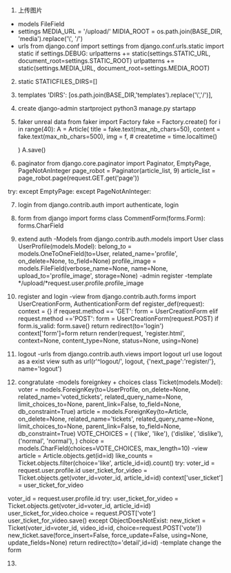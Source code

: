 1. 上传图片
- models
FileField
- settings
MEDIA_URL = '/upload/'
MIDIA_ROOT = os.path.join(BASE_DIR, 'media').replace('\\', '/')
- urls
from django.conf import settings
from django.conf.urls.static import static
if settings.DEBUG:
    urlpatterns += static(settings.STATIC_URL, document_root=settings.STATIC_ROOT)
    urlpatterns += static(settings.MEDIA_URL, document_root=settings.MEDIA_ROOT)

2. static
STATICFILES_DIRS=[]

3. templates
'DIRS': [os.path.join(BASE_DIR,'templates').replace('\\','/')],

4. create
django-admin startproject
python3 manage.py startapp

5. faker unreal data
from faker import Factory
fake = Factory.create()
for i in range(40):
     A = Article(
         title = fake.text(max_nb_chars=50),
         content = fake.text(max_nb_chars=500),
         img = f,
         # createtime = time.localtime()

     )
     A.save()

6. paginator
from django.core.paginator import Paginator, EmptyPage, PageNotAnInteger
page_robot = Paginator(article_list, 9)
article_list = page_robot.page(request.GET.get('page'))

try:
except EmptyPage:
except PageNotAnInteger:

7. login
from django.contrib.auth import authenticate, login

8. form
from django import forms
class CommentForm(forms.Form):
	forms.CharField

9. extend auth
-Models
from django.contrib.auth.models import User
class UserProfile(models.Model):
    belong_to = models.OneToOneField(to=User, related_name='profile', on_delete=None, to_field=None)
    profile_image = models.FileField(verbose_name=None, name=None, upload_to='profile_image', storage=None)
-admin
register
-template
*/upload/*request.user.profile.profile_image

10. register and login
-view
from django.contrib.auth.forms import UserCreationForm, AuthenticationForm 
def register_def(request):
    context = {}
    if request.method == 'GET':
        form = UserCreationForm
    elif request.method =='POST':
        form = UserCreationForm(request.POST)
        if form.is_valid:
            form.save()
            return redirect(to='login')
    context['form']=form
    return render(request, 'register.html', context=None, content_type=None, status=None, using=None)

11. logout
-urls
from django.contrib.auth.views import logout
url use logout as a exist view
suth as url(r'^logout/', logout, {'next_page':'register/'}, name='logout')

12. congratulate
-models  foreignkey + choices
class Ticket(models.Model):
    voter = models.ForeignKey(to=UserProfile, on_delete=None, related_name='voted_tickets', related_query_name=None, limit_choices_to=None, parent_link=False, to_field=None, db_constraint=True)
    article = models.ForeignKey(to=Article, on_delete=None, related_name='tickets', related_query_name=None, limit_choices_to=None, parent_link=False, to_field=None, db_constraint=True)
    VOTE_CHOICES = (
        ('like', 'like'),
        ('dislike', 'dislike'),
        ('normal', 'normal'),
    )
    choice = models.CharField(choices=VOTE_CHOICES, max_length=10)
-view
article = Article.objects.get(id=id)
like_counts = Ticket.objects.filter(choice='like', article_id=id).count()
try:
        voter_id = request.user.profile.id
        user_ticket_for_video = Ticket.objects.get(voter_id=voter_id, article_id=id)
        context['user_ticket'] = user_ticket_for_video

voter_id = request.user.profile.id
try:
        user_ticket_for_video = Ticket.objects.get(voter_id=voter_id, article_id=id)
        user_ticket_for_video.choice = request.POST['vote']
        user_ticket_for_video.save()
    except ObjectDoesNotExist:
        new_ticket = Ticket(voter_id=voter_id, video_id=id, choice=request.POST('vote'))
        new_ticket.save(force_insert=False, force_update=False, using=None, update_fields=None)
    return redirect(to='detail',id=id)
-template 
change the form

13. 
